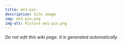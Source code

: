 ```yaml
---
title: mn1-pin
description: Site image
img: mn1-pin.png
img-alt: Picture mn1-pin.png
---
```


_Do not edit this wiki page. It is generated automatically._ 

